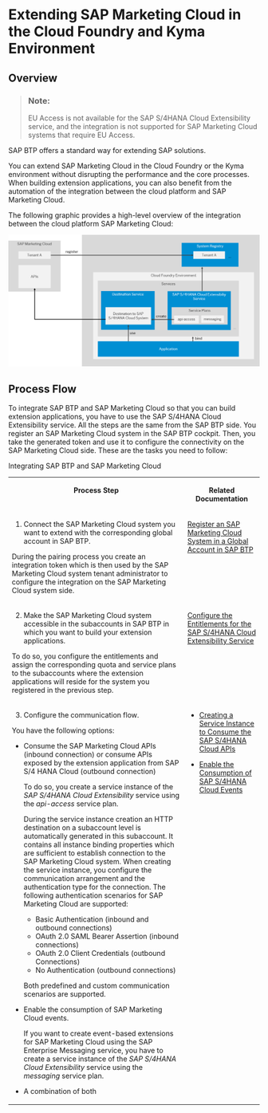 <!-- loio18bb3d945ab948b2ab2218b7869d0faf -->

# Extending SAP Marketing Cloud in the Cloud Foundry and Kyma Environment



<a name="loio18bb3d945ab948b2ab2218b7869d0faf__section_tf1_c2m_blb"/>

## Overview

> ### Note:  
> EU Access is not available for the SAP S/4HANA Cloud Extensibility service, and the integration is not supported for SAP Marketing Cloud systems that require EU Access.

SAP BTP offers a standard way for extending SAP solutions.

You can extend SAP Marketing Cloud in the Cloud Foundry or the Kyma environment without disrupting the performance and the core processes. When building extension applications, you can also benefit from the automation of the integration between the cloud platform and SAP Marketing Cloud.

The following graphic provides a high-level overview of the integration between the cloud platform SAP Marketing Cloud:

![](images/Extending_SAP_Marketing_Cloud_4f1f7c6.png)



<a name="loio18bb3d945ab948b2ab2218b7869d0faf__section_z4j_xnm_blb"/>

## Process Flow

To integrate SAP BTP and SAP Marketing Cloud so that you can build extension applications, you have to use the SAP S/4HANA Cloud Extensibility service. All the steps are the same from the SAP BTP side. You register an SAP Marketing Cloud system in the SAP BTP cockpit. Then, you take the generated token and use it to configure the connectivity on the SAP Marketing Cloud side. These are the tasks you need to follow:

<a name="loio18bb3d945ab948b2ab2218b7869d0faf__table_cyp_dpr_y3b"/>Integrating SAP BTP and SAP Marketing Cloud


<table>
<tr>
<th valign="top">

Process Step



</th>
<th valign="top">

Related Documentation



</th>
</tr>
<tr>
<td valign="top">

1. Connect the SAP Marketing Cloud system you want to extend with the corresponding global account in SAP BTP.

During the pairing process you create an integration token which is then used by the SAP Marketing Cloud system tenant administrator to configure the integration on the SAP Marketing Cloud system side.



</td>
<td valign="top">

 [Register an SAP Marketing Cloud System in a Global Account in SAP BTP](register-an-sap-marketing-cloud-system-in-a-global-account-in-sap-btp-e9d975a.md) 



</td>
</tr>
<tr>
<td valign="top">

2. Make the SAP Marketing Cloud system accessible in the subaccounts in SAP BTP in which you want to build your extension applications.

To do so, you configure the entitlements and assign the corresponding quota and service plans to the subaccounts where the extension applications will reside for the system you registered in the previous step.



</td>
<td valign="top">

 [Configure the Entitlements for the SAP S/4HANA Cloud Extensibility Service](configure-the-entitlements-for-the-sap-s-4hana-cloud-extensibility-service-65ad330.md) 



</td>
</tr>
<tr>
<td valign="top">

3. Configure the communication flow.

You have the following options:

-   Consume the SAP Marketing Cloud APIs \(inbound connection\) or consume APIs exposed by the extension application from SAP S/4 HANA Cloud \(outbound connection\)

    To do so, you create a service instance of the *SAP S/4HANA Cloud Extensibility* service using the *api-access* service plan.

    During the service instance creation an HTTP destination on a subaccount level is automatically generated in this subaccount. It contains all instance binding properties which are sufficient to establish connection to the SAP Marketing Cloud system. When creating the service instance, you configure the communication arrangement and the authentication type for the connection. The following authentication scenarios for SAP Marketing Cloud are supported:

    -   Basic Authentication \(inbound and outbound connections\)
    -   OAuth 2.0 SAML Bearer Assertion \(inbound connections\)
    -   OAuth 2.0 Client Credentials \(outbound Connections\)
    -   No Authentication \(outbound connections\)

    Both predefined and custom communication scenarios are supported.

-   Enable the consumption of SAP Marketing Cloud events.

    If you want to create event-based extensions for SAP Marketing Cloud using the SAP Enterprise Messaging service, you have to create a service instance of the *SAP S/4HANA Cloud Extensibility* service using the *messaging* service plan.

-   A combination of both



</td>
<td valign="top">

-   [Creating a Service Instance to Consume the SAP S/4HANA Cloud APIs](create-a-service-instance-to-consume-the-sap-s-4hana-cloud-apis-a735641.md)

-   [Enable the Consumption of SAP S/4HANA Cloud Events](enable-the-consumption-of-sap-s-4hana-cloud-events-d476ff0.md)




</td>
</tr>
</table>

